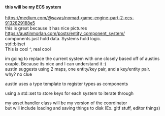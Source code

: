 #### this will be my ECS system  

https://medium.com/@savas/nomad-game-engine-part-2-ecs-9132829188e5  
this is great because it has nice pictures  
https://austinmorlan.com/posts/entity_component_system/  
components just hold data. Systems hold logic.  
std::bitset  
This is cool ^, real cool  

im going to replace the current system with one closely based off of austins exaple. Because its nice and I can understand it :)  
austin suggests using 2 maps, one entity/key pair, and a key/entity pair. why? no clue  

austin uses a type template to register types as components  

using a std::set to store keys for each system to iterate through  

my asset handler class will be my version of the coordinator  
but will include loading and saving things to disk (Ex. gltf stuff, editor things)  